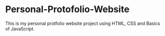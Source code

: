 # Personal-Protofolio-Website
This is my personal protfolio website project using HTML, CSS and Basics of JavaScript.
